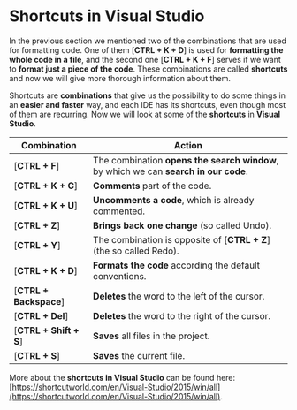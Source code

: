 # Shortcuts in Visual Studio

In the previous section we mentioned two of the combinations that are used for formatting code. One of them [**CTRL + K + D**] is used for **formatting the whole code in a file**, and the second one [**CTRL + K + F**] serves if we want to **format just a piece of the code**. These combinations are called **shortcuts** and now we will give more thorough information about them.

Shortcuts are **combinations** that give us the possibility to do some things in an **easier and faster** way, and each IDE has its shortcuts, even though most of them are recurring. Now we will look at some of the **shortcuts** in **Visual Studio**.

| Combination | Action|
| --- | --- |
|  [**CTRL + F**] | The combination **opens the search window**, by which we can **search in our code**. |
|  [**CTRL + K + C**] | **Comments** part of the code. |
|  [**CTRL + K + U**] | **Uncomments a code**, which is already commented. |
|  [**CTRL + Z**] | **Brings back one change** (so called Undo). |
|  [**CTRL + Y**] | The combination is opposite of [**CTRL + Z**] (the so called Redo). |
|  [**CTRL + K + D**] | **Formats the code** according the default conventions. |
|  [**CTRL + Backspace**] | **Deletes** the word to the left of the cursor. |
|  [**CTRL + Del**] | **Deletes** the word to the right of the cursor. |
|  [**CTRL + Shift + S**] | **Saves** all files in the project. |
|  [**CTRL + S**] | **Saves** the current file. |

More about the **shortcuts in Visual Studio** can be found here: [https://shortcutworld.com/en/Visual-Studio/2015/win/all](https://shortcutworld.com/en/Visual-Studio/2015/win/all).
